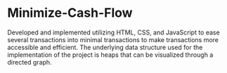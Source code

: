# Minimize-Cash-Flow
Developed and implemented utilizing HTML, CSS, and JavaScript to ease several transactions into minimal transactions to make transactions more accessible and efficient. The underlying data structure used for the implementation of the project is heaps that can be visualized through a directed graph.
